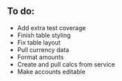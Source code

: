 ## To do:
- Add extra test coverage
- Finish table styling
- Fix table layout
- Pull currency data
- Format amounts
- Create and pull calcs from service
- Make accounts editable